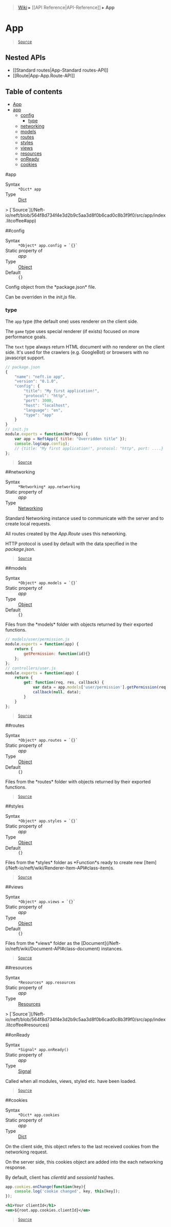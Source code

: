 > [Wiki](Home) ▸ [[API Reference|API-Reference]] ▸ **App**

# App

> [`Source`](/Neft-io/neft/blob/564f8d734f4e3d2b9c5aa3d8f0b6cad0c8b3f9f0/src/app/index.litcoffee#app)

## Nested APIs

* [[Standard routes|App-Standard routes-API]]
* [[Route|App-App.Route-API]]

## Table of contents
* [App](#app)
* [app](#app)
  * [config](#config)
    * [type](#type)
  * [networking](#networking)
  * [models](#models)
  * [routes](#routes)
  * [styles](#styles)
  * [views](#views)
  * [resources](#resources)
  * [onReady](#onready)
  * [cookies](#cookies)

#app
<dl><dt>Syntax</dt><dd><code>&#x2A;Dict&#x2A; app</code></dd><dt>Type</dt><dd><a href="/Neft-io/neft/wiki/Dict-API#class-dict">Dict</a></dd></dl>
> [`Source`](/Neft-io/neft/blob/564f8d734f4e3d2b9c5aa3d8f0b6cad0c8b3f9f0/src/app/index.litcoffee#app)

##config
<dl><dt>Syntax</dt><dd><code>&#x2A;Object&#x2A; app.config = `{}`</code></dd><dt>Static property of</dt><dd><i>app</i></dd><dt>Type</dt><dd><a href="/Neft-io/neft/wiki/Utils-API#isobject">Object</a></dd><dt>Default</dt><dd><code>{}</code></dd></dl>
Config object from the *package.json* file.

Can be overriden in the *init.js* file.

### type

The `app` type (the default one) uses renderer on the client side.

The `game` type uses special renderer (if exists) focused on more performance goals.

The `text` type always return HTML document with no renderer on the client side.
It's used for the crawlers (e.g. GoogleBot) or browsers with no javascript support.

```javascript
// package.json
{
    "name": "neft.io app",
    "version": "0.1.0",
    "config": {
        "title": "My first application!",
        "protocol": "http",
        "port": 3000,
        "host": "localhost",
        "language": "en",
        "type": "app"
    }
}
// init.js
module.exports = function(NeftApp) {
    var app = NeftApp({ title: "Overridden title" });
    console.log(app.config);
    // {title: "My first application!", protocol: "http", port: ....}
};
```

> [`Source`](/Neft-io/neft/blob/564f8d734f4e3d2b9c5aa3d8f0b6cad0c8b3f9f0/src/app/index.litcoffee#type)

##networking
<dl><dt>Syntax</dt><dd><code>&#x2A;Networking&#x2A; app.networking</code></dd><dt>Static property of</dt><dd><i>app</i></dd><dt>Type</dt><dd><a href="/Neft-io/neft/wiki/Networking-API#class-networking">Networking</a></dd></dl>
Standard Networking instance used to communicate
with the server and to create local requests.

All routes created by the *App.Route* uses this networking.

HTTP protocol is used by default with the data specified in the *package.json*.

> [`Source`](/Neft-io/neft/blob/564f8d734f4e3d2b9c5aa3d8f0b6cad0c8b3f9f0/src/app/index.litcoffee#networking)

##models
<dl><dt>Syntax</dt><dd><code>&#x2A;Object&#x2A; app.models = `{}`</code></dd><dt>Static property of</dt><dd><i>app</i></dd><dt>Type</dt><dd><a href="/Neft-io/neft/wiki/Utils-API#isobject">Object</a></dd><dt>Default</dt><dd><code>{}</code></dd></dl>
Files from the *models* folder with objects returned by their exported functions.

```javascript
// models/user/permission.js
module.exports = function(app) {
    return {
        getPermission: function(id){}
    };
};
// controllers/user.js
module.exports = function(app) {
    return {
        get: function(req, res, callback) {
            var data = app.models['user/permission'].getPermission(req.params.userId);
            callback(null, data);
        }
    }
};
```

> [`Source`](/Neft-io/neft/blob/564f8d734f4e3d2b9c5aa3d8f0b6cad0c8b3f9f0/src/app/index.litcoffee#models)

##routes
<dl><dt>Syntax</dt><dd><code>&#x2A;Object&#x2A; app.routes = `{}`</code></dd><dt>Static property of</dt><dd><i>app</i></dd><dt>Type</dt><dd><a href="/Neft-io/neft/wiki/Utils-API#isobject">Object</a></dd><dt>Default</dt><dd><code>{}</code></dd></dl>
Files from the *routes* folder with objects returned by their exported functions.

> [`Source`](/Neft-io/neft/blob/564f8d734f4e3d2b9c5aa3d8f0b6cad0c8b3f9f0/src/app/index.litcoffee#routes)

##styles
<dl><dt>Syntax</dt><dd><code>&#x2A;Object&#x2A; app.styles = `{}`</code></dd><dt>Static property of</dt><dd><i>app</i></dd><dt>Type</dt><dd><a href="/Neft-io/neft/wiki/Utils-API#isobject">Object</a></dd><dt>Default</dt><dd><code>{}</code></dd></dl>
Files from the *styles* folder as *Function*s
ready to create new [Item](/Neft-io/neft/wiki/Renderer-Item-API#class-item)s.

> [`Source`](/Neft-io/neft/blob/564f8d734f4e3d2b9c5aa3d8f0b6cad0c8b3f9f0/src/app/index.litcoffee#styles)

##views
<dl><dt>Syntax</dt><dd><code>&#x2A;Object&#x2A; app.views = `{}`</code></dd><dt>Static property of</dt><dd><i>app</i></dd><dt>Type</dt><dd><a href="/Neft-io/neft/wiki/Utils-API#isobject">Object</a></dd><dt>Default</dt><dd><code>{}</code></dd></dl>
Files from the *views* folder as the [Document](/Neft-io/neft/wiki/Document-API#class-document) instances.

> [`Source`](/Neft-io/neft/blob/564f8d734f4e3d2b9c5aa3d8f0b6cad0c8b3f9f0/src/app/index.litcoffee#views)

##resources
<dl><dt>Syntax</dt><dd><code>&#x2A;Resources&#x2A; app.resources</code></dd><dt>Static property of</dt><dd><i>app</i></dd><dt>Type</dt><dd><a href="/Neft-io/neft/wiki/Resources-API#class-resources">Resources</a></dd></dl>
> [`Source`](/Neft-io/neft/blob/564f8d734f4e3d2b9c5aa3d8f0b6cad0c8b3f9f0/src/app/index.litcoffee#resources)

##onReady
<dl><dt>Syntax</dt><dd><code>&#x2A;Signal&#x2A; app.onReady()</code></dd><dt>Static property of</dt><dd><i>app</i></dd><dt>Type</dt><dd><a href="/Neft-io/neft/wiki/Signal-API#class-signal">Signal</a></dd></dl>
Called when all modules, views, styled etc. have been loaded.

> [`Source`](/Neft-io/neft/blob/564f8d734f4e3d2b9c5aa3d8f0b6cad0c8b3f9f0/src/app/index.litcoffee#onready)

##cookies
<dl><dt>Syntax</dt><dd><code>&#x2A;Dict&#x2A; app.cookies</code></dd><dt>Static property of</dt><dd><i>app</i></dd><dt>Type</dt><dd><a href="/Neft-io/neft/wiki/Dict-API#class-dict">Dict</a></dd></dl>
On the client side, this object refers to the last received cookies
from the networking request.

On the server side, this cookies object are added into the each networking response.

By default, client has *clientId* and *sessionId* hashes.

```javascript
app.cookies.onChange(function(key){
    console.log('cookie changed', key, this[key]);
});
```

```xml
<h1>Your clientId</h1>
<em>${root.app.cookies.clientId}</em>
```

> [`Source`](/Neft-io/neft/blob/564f8d734f4e3d2b9c5aa3d8f0b6cad0c8b3f9f0/src/app/index.litcoffee#cookies)


